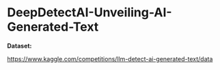 # DeepDetectAI-Unveiling-AI-Generated-Text

**Dataset:**

https://www.kaggle.com/competitions/llm-detect-ai-generated-text/data
